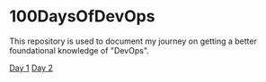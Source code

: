 # 100DaysOfDevOps
This repository is used to document my journey on getting a better foundational knowledge of "DevOps".

[Day 1](https://github.com/zainabmirkar/100DaysOfDevOps/blob/main/AWS/Day1.md)
[Day 2](https://github.com/zainabmirkar/100DaysOfDevOps/blob/main/AWS/Day2.md)

